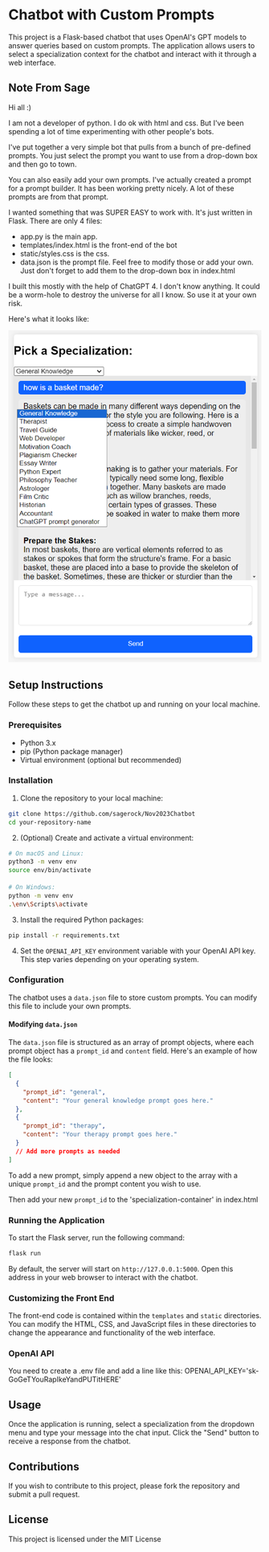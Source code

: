 
# Chatbot with Custom Prompts

This project is a Flask-based chatbot that uses OpenAI's GPT models to answer queries based on custom prompts. The application allows users to select a specialization context for the chatbot and interact with it through a web interface.

## Note From Sage
Hi all :)

I am not a developer of python. I do ok with html and css. But I've been spending a lot of time experimenting with other people's bots.

I've put together a very simple bot that pulls from a bunch of pre-defined prompts. You just select the prompt you want to use from a drop-down box and then go to town.

You can also easily add your own prompts. I've actually created a prompt for a prompt builder. It has been working pretty nicely. A lot of these prompts are from that prompt.

I wanted something that was SUPER EASY to work with. It's just written in Flask. There are only 4 files:
- app.py is the main app.
- templates/index.html is the front-end of the bot
- static/styles.css is the css.
- data.json is the prompt file. Feel free to modify those or add your own. Just don't forget to add them to the drop-down box in index.html

I built this mostly with the help of ChatGPT 4. I don't know anything. It could be a worm-hole to destroy the universe for all I know. So use it at your own risk.

Here's what it looks like:


![Chatbot Image](./images/bot-screenshot.png "Chatbot")

## Setup Instructions

Follow these steps to get the chatbot up and running on your local machine.

### Prerequisites

- Python 3.x
- pip (Python package manager)
- Virtual environment (optional but recommended)

### Installation

1. Clone the repository to your local machine:

```bash
git clone https://github.com/sagerock/Nov2023Chatbot
cd your-repository-name
```

2. (Optional) Create and activate a virtual environment:

```bash
# On macOS and Linux:
python3 -m venv env
source env/bin/activate

# On Windows:
python -m venv env
.\env\Scripts\activate
```

3. Install the required Python packages:

```bash
pip install -r requirements.txt
```

4. Set the `OPENAI_API_KEY` environment variable with your OpenAI API key. This step varies depending on your operating system.

### Configuration

The chatbot uses a `data.json` file to store custom prompts. You can modify this file to include your own prompts.

#### Modifying `data.json`

The `data.json` file is structured as an array of prompt objects, where each prompt object has a `prompt_id` and `content` field. Here's an example of how the file looks:

```json
[
  {
    "prompt_id": "general",
    "content": "Your general knowledge prompt goes here."
  },
  {
    "prompt_id": "therapy",
    "content": "Your therapy prompt goes here."
  }
  // Add more prompts as needed
]
```

To add a new prompt, simply append a new object to the array with a unique `prompt_id` and the prompt content you wish to use.

Then add your new `prompt_id` to the 'specialization-container' in index.html

### Running the Application

To start the Flask server, run the following command:

```bash
flask run
```

By default, the server will start on `http://127.0.0.1:5000`. Open this address in your web browser to interact with the chatbot.

### Customizing the Front End

The front-end code is contained within the `templates` and `static` directories. You can modify the HTML, CSS, and JavaScript files in these directories to change the appearance and functionality of the web interface.

### OpenAI API

You need to create a .env file and add a line like this:
OPENAI_API_KEY='sk-GoGeTYouRapIkeYandPUTitHERE'

## Usage

Once the application is running, select a specialization from the dropdown menu and type your message into the chat input. Click the "Send" button to receive a response from the chatbot.

## Contributions

If you wish to contribute to this project, please fork the repository and submit a pull request.

## License

This project is licensed under the MIT License

